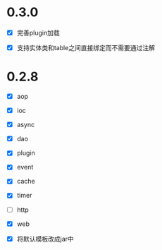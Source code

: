 


# 0.3.0 

* [x] 完善plugin加载
* [x] 支持实体类和table之间直接绑定而不需要通过注解


# 0.2.8 

* [x] aop

* [x] ioc

* [x] async

* [x] dao

* [x] plugin

* [x] event

* [x] cache
* [x] timer
* [ ] http
* [x] web
* [x] 将默认模板改成jar中